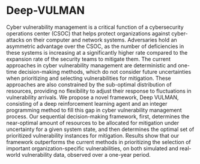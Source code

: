 # Deep-VULMAN
Cyber vulnerability management is a critical function of a cybersecurity operations center (CSOC) that helps protect organizations against cyber-attacks on their computer and network systems. Adversaries hold an asymmetric advantage over the CSOC, as the number of deficiencies in these systems is increasing at a significantly higher rate compared to the expansion rate of the security teams to mitigate them. The current approaches in cyber vulnerability management are deterministic and one-time decision-making methods, which do not consider future uncertainties when prioritizing and selecting vulnerabilities for mitigation. These approaches are also constrained by the sub-optimal distribution of resources, providing no flexibility to adjust their response to fluctuations in vulnerability arrivals. We propose a novel framework, Deep VULMAN, consisting of a deep reinforcement learning agent and an integer programming method to fill this gap in cyber vulnerability management process. Our sequential decision-making framework, first, determines the near-optimal amount of resources to be allocated for mitigation under uncertainty for a given system state, and then determines the optimal set of prioritized vulnerability instances for mitigation. Results show that our framework outperforms the current methods in prioritizing the selection of important organization-specific vulnerabilities, on both simulated and real-world vulnerability data, observed over a one-year period.
